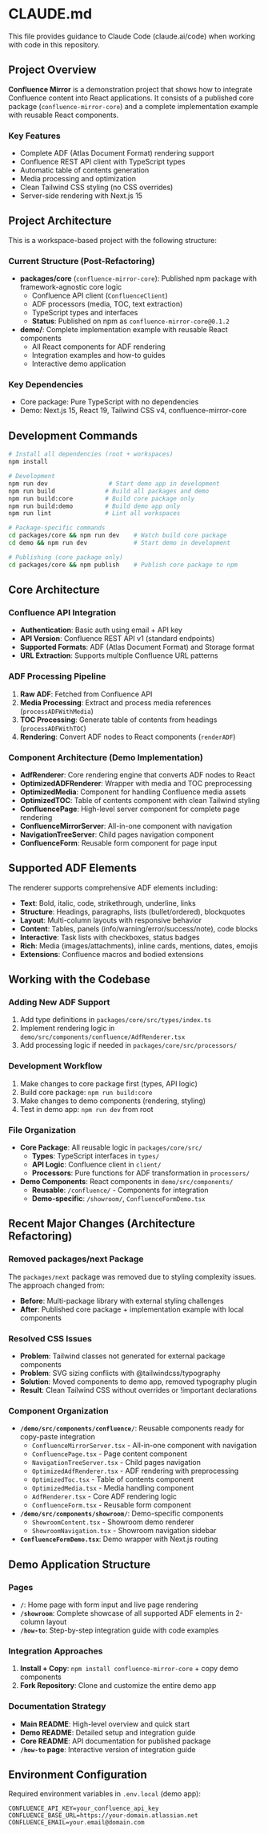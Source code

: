 # CLAUDE.md

This file provides guidance to Claude Code (claude.ai/code) when working with code in this repository.

## Project Overview

**Confluence Mirror** is a demonstration project that shows how to integrate Confluence content into React applications. It consists of a published core package (`confluence-mirror-core`) and a complete implementation example with reusable React components.

### Key Features

- Complete ADF (Atlas Document Format) rendering support
- Confluence REST API client with TypeScript types
- Automatic table of contents generation
- Media processing and optimization
- Clean Tailwind CSS styling (no CSS overrides)
- Server-side rendering with Next.js 15

## Project Architecture

This is a workspace-based project with the following structure:

### Current Structure (Post-Refactoring)

- **packages/core** (`confluence-mirror-core`): Published npm package with framework-agnostic core logic
  - Confluence API client (`ConfluenceClient`)
  - ADF processors (media, TOC, text extraction)
  - TypeScript types and interfaces
  - **Status**: Published on npm as `confluence-mirror-core@0.1.2`
- **demo/**: Complete implementation example with reusable React components
  - All React components for ADF rendering
  - Integration examples and how-to guides
  - Interactive demo application

### Key Dependencies

- Core package: Pure TypeScript with no dependencies
- Demo: Next.js 15, React 19, Tailwind CSS v4, confluence-mirror-core

## Development Commands

```bash
# Install all dependencies (root + workspaces)
npm install

# Development
npm run dev                 # Start demo app in development
npm run build              # Build all packages and demo
npm run build:core         # Build core package only
npm run build:demo         # Build demo app only
npm run lint               # Lint all workspaces

# Package-specific commands
cd packages/core && npm run dev    # Watch build core package
cd demo && npm run dev             # Start demo in development

# Publishing (core package only)
cd packages/core && npm publish    # Publish core package to npm
```

## Core Architecture

### Confluence API Integration

- **Authentication**: Basic auth using email + API key
- **API Version**: Confluence REST API v1 (standard endpoints)
- **Supported Formats**: ADF (Atlas Document Format) and Storage format
- **URL Extraction**: Supports multiple Confluence URL patterns

### ADF Processing Pipeline

1. **Raw ADF**: Fetched from Confluence API
2. **Media Processing**: Extract and process media references (`processADFWithMedia`)
3. **TOC Processing**: Generate table of contents from headings (`processADFWithTOC`)
4. **Rendering**: Convert ADF nodes to React components (`renderADF`)

### Component Architecture (Demo Implementation)

- **AdfRenderer**: Core rendering engine that converts ADF nodes to React
- **OptimizedADFRenderer**: Wrapper with media and TOC preprocessing  
- **OptimizedMedia**: Component for handling Confluence media assets
- **OptimizedTOC**: Table of contents component with clean Tailwind styling
- **ConfluencePage**: High-level server component for complete page rendering
- **ConfluenceMirrorServer**: All-in-one component with navigation
- **NavigationTreeServer**: Child pages navigation component
- **ConfluenceForm**: Reusable form component for page input

## Supported ADF Elements

The renderer supports comprehensive ADF elements including:

- **Text**: Bold, italic, code, strikethrough, underline, links
- **Structure**: Headings, paragraphs, lists (bullet/ordered), blockquotes
- **Layout**: Multi-column layouts with responsive behavior
- **Content**: Tables, panels (info/warning/error/success/note), code blocks
- **Interactive**: Task lists with checkboxes, status badges
- **Rich**: Media (images/attachments), inline cards, mentions, dates, emojis
- **Extensions**: Confluence macros and bodied extensions

## Working with the Codebase

### Adding New ADF Support

1. Add type definitions in `packages/core/src/types/index.ts`
2. Implement rendering logic in `demo/src/components/confluence/AdfRenderer.tsx`
3. Add processing logic if needed in `packages/core/src/processors/`

### Development Workflow

1. Make changes to core package first (types, API logic)
2. Build core package: `npm run build:core`
3. Make changes to demo components (rendering, styling)
4. Test in demo app: `npm run dev` from root

### File Organization

- **Core Package**: All reusable logic in `packages/core/src/`
  - **Types**: TypeScript interfaces in `types/`
  - **API Logic**: Confluence client in `client/`
  - **Processors**: Pure functions for ADF transformation in `processors/`
- **Demo Components**: React components in `demo/src/components/`
  - **Reusable**: `/confluence/` - Components for integration
  - **Demo-specific**: `/showroom/`, `ConfluenceFormDemo.tsx`

## Recent Major Changes (Architecture Refactoring)

### Removed packages/next Package

The `packages/next` package was removed due to styling complexity issues. The approach changed from:
- **Before**: Multi-package library with external styling challenges
- **After**: Published core package + implementation example with local components

### Resolved CSS Issues

- **Problem**: Tailwind classes not generated for external package components
- **Problem**: SVG sizing conflicts with @tailwindcss/typography
- **Solution**: Moved components to demo app, removed typography plugin
- **Result**: Clean Tailwind CSS without overrides or !important declarations

### Component Organization

- **`/demo/src/components/confluence/`**: Reusable components ready for copy-paste integration
  - `ConfluenceMirrorServer.tsx` - All-in-one component with navigation
  - `ConfluencePage.tsx` - Page content component
  - `NavigationTreeServer.tsx` - Child pages navigation
  - `OptimizedAdfRenderer.tsx` - ADF rendering with preprocessing
  - `OptimizedToc.tsx` - Table of contents component
  - `OptimizedMedia.tsx` - Media handling component
  - `AdfRenderer.tsx` - Core ADF rendering logic
  - `ConfluenceForm.tsx` - Reusable form component
- **`/demo/src/components/showroom/`**: Demo-specific components
  - `ShowroomContent.tsx` - Showroom demo renderer
  - `ShowroomNavigation.tsx` - Showroom navigation sidebar
- **`ConfluenceFormDemo.tsx`**: Demo wrapper with Next.js routing

## Demo Application Structure

### Pages

- **`/`**: Home page with form input and live page rendering
- **`/showroom`**: Complete showcase of all supported ADF elements in 2-column layout
- **`/how-to`**: Step-by-step integration guide with code examples

### Integration Approaches

1. **Install + Copy**: `npm install confluence-mirror-core` + copy demo components
2. **Fork Repository**: Clone and customize the entire demo app

### Documentation Strategy

- **Main README**: High-level overview and quick start
- **Demo README**: Detailed setup and integration guide
- **Core README**: API documentation for published package
- **`/how-to` page**: Interactive version of integration guide

## Environment Configuration

Required environment variables in `.env.local` (demo app):

```
CONFLUENCE_API_KEY=your_confluence_api_key
CONFLUENCE_BASE_URL=https://your-domain.atlassian.net
CONFLUENCE_EMAIL=your.email@domain.com
```
